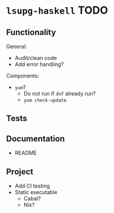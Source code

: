 # `lsupg-haskell` TODO

## Functionality

General:

* Audit/clean code
* Add error handling?

Components:

* `yum`?
    * Do not run if `dnf` already run?
    * `yum check-update`

## Tests

## Documentation

* README

## Project

* Add CI testing
* Static executable
    * Cabal?
    * Nix?
